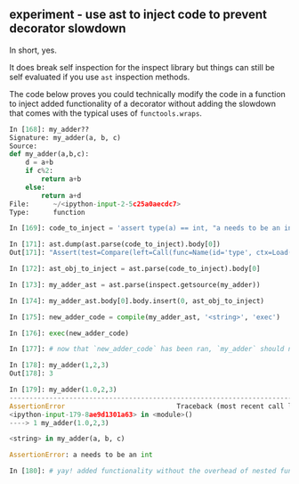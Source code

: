 ## experiment - use ast to inject code to prevent decorator slowdown

In short, yes.

It does break self inspection for the inspect library but things can still be self evaluated if you use `ast` inspection methods.

The code below proves you could technically modify the code in a function to inject added functionality of a decorator without adding the slowdown that comes with the typical uses of `functools.wraps`.

```python
In [168]: my_adder??
Signature: my_adder(a, b, c)
Source:
def my_adder(a,b,c):
    d = a+b
    if c%2:
        return a+b
    else:
        return a+d
File:      ~/<ipython-input-2-5c25a0aecdc7>
Type:      function

In [169]: code_to_inject = 'assert type(a) == int, "a needs to be an int"'

In [171]: ast.dump(ast.parse(code_to_inject).body[0])
Out[171]: "Assert(test=Compare(left=Call(func=Name(id='type', ctx=Load()), args=[Name(id='a', ctx=Load())], keywords=[]), ops=[Eq()], comparators=[Name(id='int', ctx=Load())]), msg=Str(s='a needs to be an int'))"

In [172]: ast_obj_to_inject = ast.parse(code_to_inject).body[0]

In [173]: my_adder_ast = ast.parse(inspect.getsource(my_adder))

In [174]: my_adder_ast.body[0].body.insert(0, ast_obj_to_inject)

In [175]: new_adder_code = compile(my_adder_ast, '<string>', 'exec')

In [176]: exec(new_adder_code)

In [177]: # now that `new_adder_code` has been ran, `my_adder` should now raise an assertion if argument `a` is not an int.

In [178]: my_adder(1,2,3)
Out[178]: 3

In [179]: my_adder(1.0,2,3)
---------------------------------------------------------------------------
AssertionError                            Traceback (most recent call last)
<ipython-input-179-8ae9d1301a63> in <module>()
----> 1 my_adder(1.0,2,3)

<string> in my_adder(a, b, c)

AssertionError: a needs to be an int

In [180]: # yay! added functionality without the overhead of nested function calls
```
